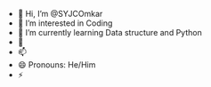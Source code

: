 - 👋 Hi, I’m @SYJCOmkar
- 👀 I’m interested in Coding
- 🌱 I’m currently learning Data structure and Python
- 💞️ 
- 📫 
- 😄 Pronouns: He/Him
- ⚡ 

<!---
SYJCOmkar/SYJCOmkar is a ✨ special ✨ repository because its `README.md` (this file) appears on your GitHub profile.
You can click the Preview link to take a look at your changes.
--->
